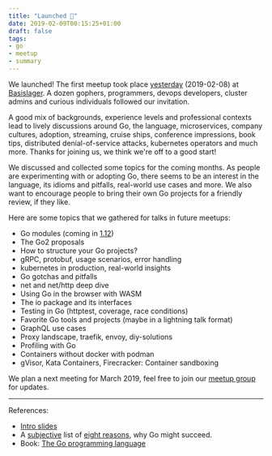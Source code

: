 ```yaml
---
title: "Launched 🚀"
date: 2019-02-09T00:15:25+01:00
draft: false
tags:
- go
- meetup
- summary
---
```


We launched! The first meetup took place
[yesterday](https://www.meetup.com/Leipzig-Golang/events/258372375/)
(2019-02-08) at [Basislager](https://www.basislager.co/). A dozen gophers,
programmers, devops developers, cluster admins and curious individuals
followed our invitation.

A good mix of backgrounds, experience levels and professional contexts lead to
lively discussions around Go, the language, microservices, company cultures,
adoption, streaming, cruise ships, conference impressions, book tips, distributed
denial-of-service attacks, kubernetes operators and much more. Thanks for
joining us, we think we're off to a good start!

We discussed and collected some topics for the coming months. As people are
experimenting with or adopting Go, there seems to be an interest in the
language, its idioms and pitfalls, real-world use cases and more. We also want
to encourage people to bring their own Go projects for a friendly review, if
they like.

Here are some topics that we gathered for talks in future meetups:

* Go modules (coming in [1.12](https://tip.golang.org/doc/go1.12))
* The Go2 proposals
* How to structure your Go projects?
* gRPC, protobuf, usage scenarios, error handling
* kubernetes in production, real-world insights
* Go gotchas and pitfalls
* net and net/http deep dive
* Using Go in the browser with WASM
* The io package and its interfaces
* Testing in Go (httptest, coverage, race conditions)
* Favorite Go tools and projects (maybe in a lightning talk format)
* GraphQL use cases
* Proxy landscape, traefik, envoy, diy-solutions
* Profiling with Go
* Containers without docker with podman
* gVisor, Kata Containers, Firecracker: Container sandboxing

We plan a next meeting for March 2019, feel free to join our [meetup
group](https://www.meetup.com/Leipzig-Golang/) for updates.

----

References:

* [Intro slides](https://github.com/golang-leipzig/welcome/blob/master/Slides.md)
* A [subjective](https://github.com/miku) list of [eight reasons](https://github.com/golang-leipzig/welcome/blob/master/8Reasons.md),
why Go might succeed.
* Book: [The Go programming language](https://www.gopl.io/)
